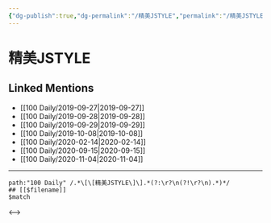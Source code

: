 ```yaml
---
{"dg-publish":true,"dg-permalink":"/精美JSTYLE","permalink":"/精美JSTYLE/","created":"2023-03-29T14:09:35.125+08:00","updated":"2023-03-29T14:09:35.493+08:00"}
---
```


# 精美JSTYLE

## Linked Mentions
- [[100 Daily/2019-09-27\|2019-09-27]]
- [[100 Daily/2019-09-28\|2019-09-28]]
- [[100 Daily/2019-09-29\|2019-09-29]]
- [[100 Daily/2019-10-08\|2019-10-08]]
- [[100 Daily/2020-02-14\|2020-02-14]]
- [[100 Daily/2020-09-15\|2020-09-15]]
- [[100 Daily/2020-11-04\|2020-11-04]]


---

```expander
path:"100 Daily" /.*\[\[精美JSTYLE\]\].*(?:\r?\n(?!\r?\n).*)*/
## [[$filename]]
$match
```

<-->